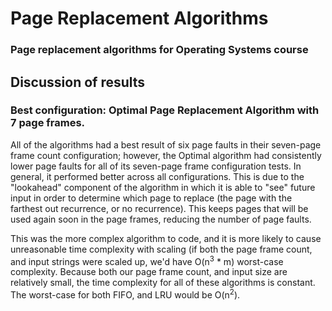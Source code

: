 # Page Replacement Algorithms
### Page replacement algorithms for Operating Systems course


## Discussion of results
### Best configuration: Optimal Page Replacement Algorithm with 7 page frames.

All of the algorithms had a best result of six page faults in their seven-page 
frame count configuration; however, the Optimal algorithm had consistently lower 
page faults for all of its seven-page frame configuration tests. In general, it 
performed better across all configurations. This is due to the "lookahead"
component of the algorithm in which it is able to "see" future input in order to 
determine which page to replace (the page with the farthest out recurrence, or 
no recurrence). This keeps pages that will be used again soon in the page frames, 
reducing the number of page faults.

This was the more complex algorithm to code, and it is more likely to cause 
unreasonable time complexity with scaling (if both the page frame count, and 
input strings were scaled up, we'd have O(n<sup>3</sup> * m) worst-case complexity. 
Because both our page frame count, and input size are relatively small, the time 
complexity for all of these algorithms is constant. The worst-case for both FIFO, 
and LRU would be O(n<sup>2</sup>).
